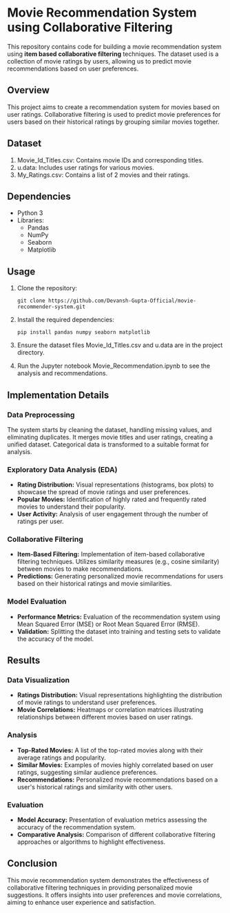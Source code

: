 # Movie Recommendation System using Collaborative Filtering

This repository contains code for building a movie recommendation system using **item based collaborative filtering** techniques. The dataset used is a collection of movie ratings by users, allowing us to predict movie recommendations based on user preferences.

## Overview
This project aims to create a recommendation system for movies based on user ratings. Collaborative filtering is used to predict movie preferences for users based on their historical ratings by grouping similar movies together.

## Dataset
1. Movie_Id_Titles.csv: Contains movie IDs and corresponding titles.
2. u.data: Includes user ratings for various movies.
3. My_Ratings.csv: Contains a list of 2 movies and their ratings.

## Dependencies
- Python 3
- Libraries:
  - Pandas
  - NumPy
  - Seaborn
  - Matplotlib
 
## Usage
1. Clone the repository:
   ```
   git clone https://github.com/Devansh-Gupta-Official/movie-recommender-system.git
   ```

2. Install the required dependencies:
   ```
   pip install pandas numpy seaborn matplotlib
   ```
3. Ensure the dataset files Movie_Id_Titles.csv and u.data are in the project directory.
4. Run the Jupyter notebook Movie_Recommendation.ipynb to see the analysis and recommendations.

## Implementation Details
### Data Preprocessing
The system starts by cleaning the dataset, handling missing values, and eliminating duplicates. It merges movie titles and user ratings, creating a unified dataset. Categorical data is transformed to a suitable format for analysis.

### Exploratory Data Analysis (EDA)
- **Rating Distribution:** Visual representations (histograms, box plots) to showcase the spread of movie ratings and user preferences.
- **Popular Movies:** Identification of highly rated and frequently rated movies to understand their popularity.
- **User Activity:** Analysis of user engagement through the number of ratings per user.

### Collaborative Filtering
- **Item-Based Filtering:** Implementation of item-based collaborative filtering techniques. Utilizes similarity measures (e.g., cosine similarity) between movies to make recommendations.
- **Predictions:** Generating personalized movie recommendations for users based on their historical ratings and movie similarities.

### Model Evaluation
- **Performance Metrics:** Evaluation of the recommendation system using Mean Squared Error (MSE) or Root Mean Squared Error (RMSE).
- **Validation:** Splitting the dataset into training and testing sets to validate the accuracy of the model.


## Results
### Data Visualization
- **Ratings Distribution:** Visual representations highlighting the distribution of movie ratings to understand user preferences.
- **Movie Correlations:** Heatmaps or correlation matrices illustrating relationships between different movies based on user ratings.

### Analysis
- **Top-Rated Movies:** A list of the top-rated movies along with their average ratings and popularity.
- **Similar Movies:** Examples of movies highly correlated based on user ratings, suggesting similar audience preferences.
- **Recommendations:** Personalized movie recommendations based on a user's historical ratings and similarity with other users.

### Evaluation
- **Model Accuracy:** Presentation of evaluation metrics assessing the accuracy of the recommendation system.
- **Comparative Analysis:** Comparison of different collaborative filtering approaches or algorithms to highlight effectiveness.

## Conclusion
This movie recommendation system demonstrates the effectiveness of collaborative filtering techniques in providing personalized movie suggestions. It offers insights into user preferences and movie correlations, aiming to enhance user experience and satisfaction.
